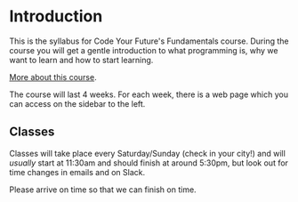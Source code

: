 # Introduction

This is the syllabus for Code Your Future's Fundamentals course. During the course you will get a gentle introduction to what programming is, why we want to learn and how to start learning.

[More about this course](about-this-course/).

The course will last 4 weeks. For each week, there is a web page which you can access on the sidebar to the left.

## Classes

Classes will take place every Saturday/Sunday \(check in your city!\) and will _usually_ start at 11:30am and should finish at around 5:30pm, but look out for time changes in emails and on Slack.

Please arrive on time so that we can finish on time.

